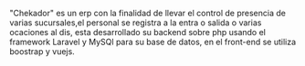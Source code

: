 "Chekador" es un erp con la finalidad de llevar el control de presencia de varias sucursales,el personal se registra a la entra o salida o varias ocaciones al dis,  esta desarrollado su backend sobre php usando el framework Laravel y MySQl para su base de datos, en el front-end se utiliza boostrap y vuejs.


